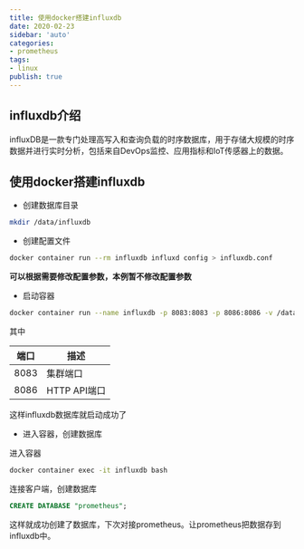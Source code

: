 ```yaml
---
title: 使用docker搭建influxdb
date: 2020-02-23
sidebar: 'auto'
categories:
- prometheus
tags:
- linux
publish: true
---
```


## influxdb介绍

influxDB是一款专门处理高写入和查询负载的时序数据库，用于存储大规模的时序数据并进行实时分析，包括来自DevOps监控、应用指标和IoT传感器上的数据。

## 使用docker搭建influxdb

* 创建数据库目录

```bash
mkdir /data/influxdb
```

+ 创建配置文件

```bash
docker container run --rm influxdb influxd config > influxdb.conf
```

**可以根据需要修改配置参数，本例暂不修改配置参数**

+ 启动容器

```bash
docker container run --name influxdb -p 8083:8083 -p 8086:8086 -v /data/influxdb/:/var/lib/influxdb -v /etc/localtime:/etc/localtime -v $PWD/etc/influxdb.conf:/etc/influxdb/influxdb.conf:ro -d influxdb
```

其中

|端口|描述|
|---|----|
|8083|集群端口|
|8086|HTTP API端口|

这样influxdb数据库就启动成功了

+ 进入容器，创建数据库

进入容器

```bash
docker container exec -it influxdb bash
```

连接客户端，创建数据库

```sql
CREATE DATABASE "prometheus";
```

这样就成功创建了数据库，下次对接prometheus。让prometheus把数据存到influxdb中。

